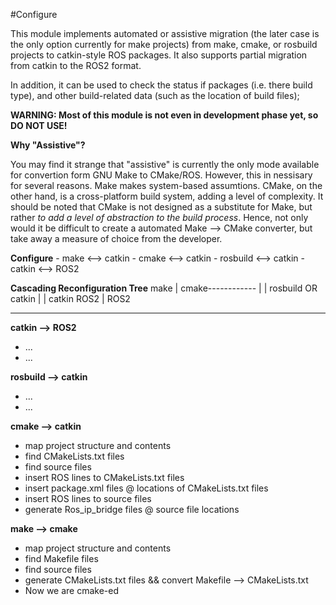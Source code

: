 #Configure

This module implements automated or assistive migration (the later case is the only option currently for make projects) from make, cmake, or rosbuild projects to catkin-style ROS packages.  It also supports partial migration from catkin to the ROS2 format.

In addition, it can be used to check the status if packages (i.e. there build type), and other build-related data (such as the location of build files);

**WARNING: Most of this module is not even in development phase yet, so DO NOT USE!**

**Why "Assistive"?**

You may find it strange that "assistive" is currently the only mode available for convertion form GNU Make to CMake/ROS.  However, this in nessisary for several reasons.  Make makes system-based assumtions.  CMake, on the other hand, is a cross-platform build system, adding a level of complexity.  It should be noted that CMake is not designed as a substitute for Make, but rather *to add a level of abstraction to the build process*.  Hence, not only would it be difficult to create a automated Make --> CMake converter, but take away a measure of choice from the developer.


**Configure**
    - make      <--> catkin
    - cmake     <--> catkin
    - rosbuild  <--> catkin
    - catkin    <--> ROS2
    
   
**Cascading Reconfiguration Tree**
make
   |
   cmake------------
       |           |
       rosbuild OR catkin
              |         |
              catkin    ROS2
                   |
                   ROS2
                    
                    

-------------------------------------------------------

**catkin --> ROS2**

- ...
- ...


**rosbuild --> catkin**
- ...
- ...


**cmake --> catkin**
- map project structure and contents
- find CMakeLists.txt files
- find source files
- insert ROS lines to CMakeLists.txt files
- insert package.xml files @ locations of CMakeLists.txt files
- insert ROS lines to source files
- generate Ros_ip_bridge files @ source file locations


**make --> cmake**
- map project structure and contents
- find Makefile files
- find source files
- generate CMakeLists.txt files && convert Makefile --> CMakeLists.txt
- Now we are cmake-ed




